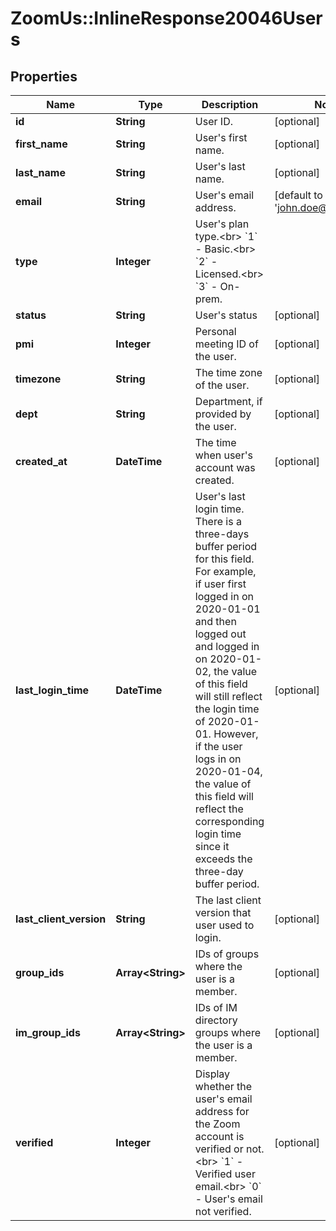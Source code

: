 # ZoomUs::InlineResponse20046Users

## Properties
Name | Type | Description | Notes
------------ | ------------- | ------------- | -------------
**id** | **String** | User ID. | [optional] 
**first_name** | **String** | User&#39;s first name. | [optional] 
**last_name** | **String** | User&#39;s last name. | [optional] 
**email** | **String** | User&#39;s email address. | [default to &#39;john.doe@gmail.com&#39;]
**type** | **Integer** | User&#39;s plan type.&lt;br&gt; &#x60;1&#x60; - Basic.&lt;br&gt; &#x60;2&#x60; - Licensed.&lt;br&gt; &#x60;3&#x60; - On-prem.  | 
**status** | **String** | User&#39;s status | [optional] 
**pmi** | **Integer** | Personal meeting ID of the user. | [optional] 
**timezone** | **String** | The time zone of the user. | [optional] 
**dept** | **String** | Department, if provided by the user. | [optional] 
**created_at** | **DateTime** | The time when user&#39;s account was created. | [optional] 
**last_login_time** | **DateTime** | User&#39;s last login time. There is a three-days buffer period for this field. For example, if user first logged in on 2020-01-01 and then logged out and logged in on 2020-01-02, the value of this field will still reflect the login time of 2020-01-01. However, if the user logs in on 2020-01-04, the value of this field will reflect the corresponding login time since it exceeds the three-day buffer period. | [optional] 
**last_client_version** | **String** | The last client version that user used to login. | [optional] 
**group_ids** | **Array&lt;String&gt;** | IDs of groups where the user is a member. | [optional] 
**im_group_ids** | **Array&lt;String&gt;** | IDs of IM directory groups where the user is a member. | [optional] 
**verified** | **Integer** | Display whether the user&#39;s email address for the Zoom account is verified or not. &lt;br&gt; &#x60;1&#x60; - Verified user email.&lt;br&gt; &#x60;0&#x60; - User&#39;s email not verified. | [optional] 


